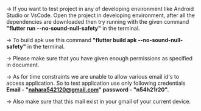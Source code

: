 -> If you want to test project in any of developing environment like Android Studio or VsCode.
Open the project in developing environment, after all the dependencies are downloaded then try running with the given command <b>"flutter run --no-sound-null-safety"</b> in the terminal.

-> To build apk use this command <b>"flutter build apk --no-sound-null-safety"</b> in the terminal.

-> Please make sure that you have given enough permissions as specified in document.

-> As for time constraints we are unable to allow various email id's to access application. So to test application use only following credentials <b>Email - "nahara542120@gmail.com" password - "n54h21r20".</b>

-> Also make sure that this mail exist in your gmail of your current device.
